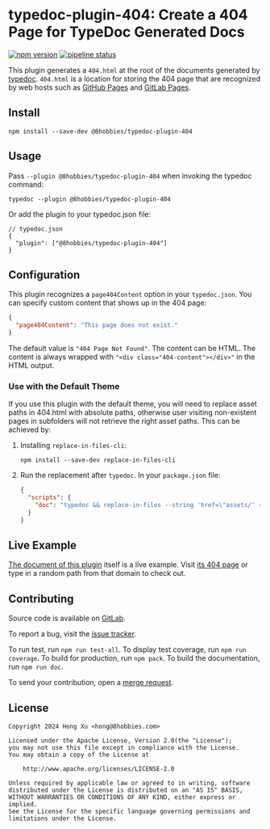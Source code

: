# typedoc-plugin-404: Create a 404 Page for TypeDoc Generated Docs

[![npm version](https://badge.fury.io/js/@8hobbies%2Ftypedoc-plugin-404.svg)](https://badge.fury.io/js/@8hobbies%2Ftypedoc-plugin-404)
[![pipeline status](https://gitlab.com/8hobbies/typedoc-plugin-404/badges/master/pipeline.svg)](https://gitlab.com/8hobbies/typedoc-plugin-404/-/commits/master)

This plugin generates a `404.html` at the root of the documents generated by
[typedoc][]. `404.html` is a location for storing the 404 page that are
recognized by web hosts such as [GitHub Pages][] and [GitLab Pages][].

## Install

```
npm install --save-dev @8hobbies/typedoc-plugin-404
```

## Usage

Pass `--plugin @8hobbies/typedoc-plugin-404` when invoking the typedoc command:

```
typedoc --plugin @8hobbies/typedoc-plugin-404
```

Or add the plugin to your typedoc.json file:

```
// typedoc.json
{
  "plugin": ["@8hobbies/typedoc-plugin-404"]
}
```

## Configuration

This plugin recognizes a `page404Content` option in your `typedoc.json`. You can specify custom
content that shows up in the 404 page:

```json
{
  "page404Content": "This page does not exist."
}
```

The default value is `"404 Page Not Found"`. The content can be HTML. The content is always wrapped
with `"<div class="404-content"></div>"` in the HTML output.

### Use with the Default Theme

If you use this plugin with the default theme, you will need to replace asset paths in 404.html with
absolute paths, otherwise user visiting non-existent pages in subfolders will not retrieve the right
asset paths. This can be achieved by:

1. Installing `replace-in-files-cli`:

   ```shell
   npm install --save-dev replace-in-files-cli
   ```

2. Run the replacement after `typedoc`. In your `package.json` file:

   ```json
   {
     "scripts": {
       "doc": "typedoc && replace-in-files --string 'href=\"assets/' --replacement 'href=\"/assets/' docs/404.html"
     }
   }
   ```

## Live Example

[The document of this plugin](https://typedoc-plugin-404.8hobbies.com) itself is a live example.
Visit [its 404 page](https://typedoc-plugin-404.8hobbies.com) or type in a random path from that
domain to check out.

## Contributing

Source code is available on [GitLab][].

To report a bug, visit the [issue tracker][].

To run test, run `npm run test-all`. To display test coverage, run `npm run coverage`. To build for
production, run `npm pack`. To build the documentation, run `npm run doc`.

To send your contribution, open a [merge request][].

## License

```text
Copyright 2024 Hong Xu <hong@8hobbies.com>

Licensed under the Apache License, Version 2.0(the "License");
you may not use this file except in compliance with the License.
You may obtain a copy of the License at

    http://www.apache.org/licenses/LICENSE-2.0

Unless required by applicable law or agreed to in writing, software
distributed under the License is distributed on an "AS IS" BASIS,
WITHOUT WARRANTIES OR CONDITIONS OF ANY KIND, either express or implied.
See the License for the specific language governing permissions and
limitations under the License.
```

[GitHub Pages]: https://docs.github.com/en/pages/getting-started-with-github-pages/creating-a-custom-404-page-for-your-github-pages-site
[GitLab Pages]: https://docs.gitlab.com/ee/user/project/pages/introduction.html#custom-error-codes-pages
[GitLab]: https://gitlab.com/8hobbies/typedoc-plugin-404
[issue tracker]: https://gitlab.com/8hobbies/typedoc-plugin-404/issues
[merge request]: https://gitlab.com/8hobbies/typedoc-plugin-404/-/merge_requests
[typedoc]: https://typedoc.org/

